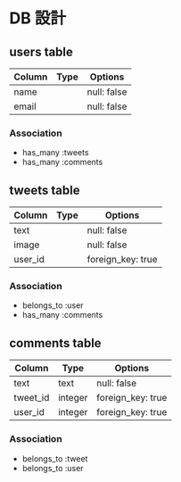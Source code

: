 # DB 設計

## users table

| Column             | Type                | Options                 |
|--------------------|---------------------|-------------------------|
| name               |                     | null: false             |
| email              |                     | null: false             |

### Association

* has_many :tweets
* has_many :comments

## tweets table

| Column                              | Type       | Options           |
|-------------------------------------|------------|-------------------|
| text                                |            | null: false       |
| image                               |            | null: false       |
| user_id                             |            | foreign_key: true |

### Association

- belongs_to :user
- has_many :comments

## comments table

| Column      | Type       | Options           |
|-------------|------------|-------------------|
| text        | text       | null: false       |
| tweet_id    | integer    | foreign_key: true |
| user_id     | integer    | foreign_key: true |

### Association

- belongs_to :tweet
- belongs_to :user